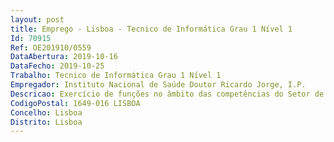 ```yaml
--- 
layout: post
title: Emprego - Lisboa - Tecnico de Informática Grau 1 Nível 1
Id: 70915
Ref: OE201910/0559
DataAbertura: 2019-10-16
DataFecho: 2019-10-25
Trabalho: Tecnico de Informática Grau 1 Nível 1
Empregador: Instituto Nacional de Saúde Doutor Ricardo Jorge, I.P.
Descricao: Exercício de funções no âmbito das competências do Setor de Tecnologias e Sistemas de Informação, nomeadamente •             Técnico de Informática Assistente Técnico para Telecomunicações e Redes•             Administração da Rede Informática.•             Instalação, configuração e manutenção de switches Cisco (Vlans, Routing, Switching, ACLs, portsecutity), controladora Wireless e Access Points  Voz – Voip e analógico.•             Instalação, configuração e manutenção da segurança da rede.•             Suporte helpdesk aos utilizadores em contas da Active Directory e Exchange. Gestão de DHCP e DNS.
CodigoPostal: 1649-016 LISBOA
Concelho: Lisboa
Distrito: Lisboa
--- 
```

